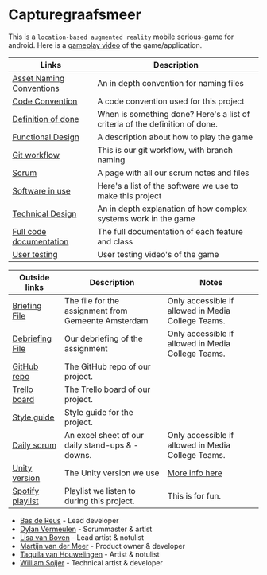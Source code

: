 # Capturegraafsmeer

This is a `location-based augmented reality` mobile serious-game for android. Here is a [gameplay video](https://www.youtube.com/watch?v=tSfMB9JWZ2Q) of the game/application.

| Links | Description |
| ---------|----------|
| [Asset Naming Conventions](https://github.com/Team-Swamp/CaptureGraafsmeer/wiki/Asset-Naming-Conventions) | An in depth convention for naming files |
| [Code Convention](https://github.com/Team-Swamp/CaptureGraafsmeer/wiki/Code-convention) | A code convention used for this project |
| [Definition of done](https://github.com/Team-Swamp/CaptureGraafsmeer/wiki/Definition-of-done) | When is something done? Here's a list of criteria of the definition of done. |
| [Functional Design](https://github.com/Team-Swamp/CaptureGraafsmeer/wiki/Functional-Design) | A description about how to play the game |
| [Git workflow](https://github.com/Team-Swamp/CaptureGraafsmeer/wiki/Git-workflow) | This is our git workflow, with branch naming |
| [Scrum](https://github.com/Team-Swamp/CaptureGraafsmeer/wiki/Scrum) | A page with all our scrum notes and files |
| [Software in use](https://github.com/Team-Swamp/CaptureGraafsmeer/wiki/Software-in-use) | Here's a list of the software we use to make this project |
| [Technical Design](https://github.com/Team-Swamp/CaptureGraafsmeer/wiki/Technical-Design) | An in depth explanation of how complex systems work in the game |
| [Full code documentation](https://github.com/Team-Swamp/CaptureGraafsmeer/wiki/Full-code-documentation) | The full documentation of each feature and class |
| [User testing](https://github.com/Team-Swamp/CaptureGraafsmeer/wiki/User-testing) | User testing video's of the game |

| Outside links| Description | Notes |
| ---------|----------|----------|
| [Briefing File](https://mediacollegeamsterdam.sharepoint.com/:w:/r/teams/SDGAexamen20232024/_layouts/15/Doc2.aspx?action=edit&sourcedoc=%7B431e5b10-8085-4cba-a27a-0a1ff22450c9%7D&wdOrigin=TEAMS-MAGLEV.teamsSdk_ns.rwc&wdExp=TEAMS-TREATMENT&wdhostclicktime=1710932166547&web=1) | The file for the assignment from Gemeente Amsterdam | Only accessible if allowed in Media College Teams. |
| [Debriefing File](https://mediacollegeamsterdam.sharepoint.com/:w:/r/teams/SDGAexamen20232024-Team02/_layouts/15/Doc2.aspx?action=edit&sourcedoc=%7B76e49567-cec6-46d6-b59b-3bf8da3d27bc%7D&wdOrigin=TEAMS-WEB.teamsSdk_ns.rwc&wdExp=TEAMS-TREATMENT&wdhostclicktime=1713356014423&web=1) | Our debriefing of the assignment | Only accessible if allowed in Media College Teams. |
| [GitHub repo](https://github.com/Team-Swamp/CaptureGraafsmeer) | The GitHub repo of our project. |  |
| [Trello board](https://trello.com/b/9nVWXrSX/examen-trello) | The Trello board of our project. |  |
| [Style guide](https://www.youtube.com/watch?v=dQw4w9WgXcQ) | Style guide for the project. |  |
| [Daily scrum](https://mediacollegeamsterdam.sharepoint.com/:x:/r/teams/SDGAexamen20232024-Team02/_layouts/15/Doc.aspx?sourcedoc=%7BA7C005CB-CD2F-4A1F-9420-CC62A3D0A425%7D&file=Werk_Bestand.xlsx&action=default&mobileredirect=true) | An excel sheet of our daily stand-ups & -downs. | Only accessible if allowed in Media College Teams. |
| [Unity version](https://unity.com/releases/editor/whats-new/2022.3.4) | The Unity version we use | [More info here](https://github.com/Team-Swamp/Codename-BDLMTW/wiki/Software-in-use#unity) |
| [Spotify playlist](https://open.spotify.com/playlist/7cMNBDvHyAgNNINpjQO9JO?si=151a42cdadcc40eb) | Playlist we listen to during this project. | This is for fun. |

* [Bas de Reus](https://www.bas-de-reus.nl) - Lead developer
* [Dylan Vermeulen](https://www.artstation.com/smokey1987) - Scrummaster & artist
* [Lisa van Boven](https://www.artstation.com/lisavboven6) - Lead artist & notulist
* [Martijn van der Meer](https://www.martijnrene.dev) - Product owner & developer
* [Taquila van Houwelingen](https://www.artstation.com/taquilavh) - Artist & notulist
* [William Soijer](https://www.williamsoijer.com) - Technical artist & developer
